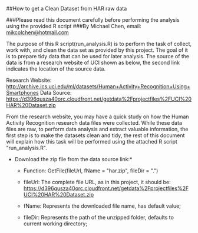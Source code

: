 ##How to get a Clean Dataset from HAR raw data

###Please read this document carefully before performing the analysis using the provided R script
###By Michael Chen, email: mikcolchen@hotmail.com

The purpose of this R script(run_analysis.R) is to perform the task of collect, work with, and clean the data set as provided by this project. The goal of it is to prepare tidy data that can be used for later analysis. The source of the data is from a research website of UCI shown as below, the second link indicates the location of the source data.

Research Website: http://archive.ics.uci.edu/ml/datasets/Human+Activity+Recognition+Using+Smartphones
Data Source: https://d396qusza40orc.cloudfront.net/getdata%2Fprojectfiles%2FUCI%20HAR%20Dataset.zip

From the research website, you may have a quick study on how the Human Activity Recognition research data files were collected. While these data files are raw, to perform data analysis and extract valuable information, the first step is to make the datasets clean and tidy, the rest of this document will explain how this task will be performed using the attached R script "run_analysis.R".


* Download the zip file from the data source link:*

	- Function: GetFile(fileUrl, fName = "har.zip", fileDir = ".")
	
	- fileUrl: The complete file URL, as in this project, it should be:
	          https://d396qusza40orc.cloudfront.net/getdata%2Fprojectfiles%2FUCI%20HAR%20Dataset.zip
	- fName:   Represents the downloaded file name, has default value;
	- fileDir: Represents the path of the unzipped folder, defaults to current working directory;
	

